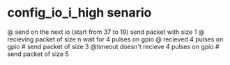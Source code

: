 # config_io_i_high senario
@ send on the next io (start from 37 to 19)
    send packet with size 1
@ recieving packet of size n 
    wait for 4 pulses on gpio
@ recieved 4 pulses on gpio #
    send packet of size 3 
@timeout doesn't recieve 4 pulses on gpio # 
    send packet of size 5
